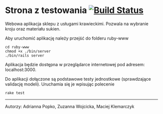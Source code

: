 # Strona z testowania [![Build Status](https://travis-ci.org/ProjNaRok1516/ruby-www.svg?branch=master)](https://travis-ci.org/ProjNaRok1516/ruby-www)
Webowa aplikacja sklepu z usługami krawieckimi. Pozwala na wybranie kroju oraz materiału sukien.

Aby uruchomić aplikację należy przejść do folderu ruby-www
```
cd ruby-www
chmod +x ./bin/server
./bin/rails server
```
Aplikacja będzie dostępna w przeglądarce internetowej pod adresem: localhost:3000.

Do aplikacji dołączone są podstawowe testy jednostkowe (sprawdzające validację modeli). Uruchamia się je wpisując polecenie 
```
rake test
```

---
Autorzy: Adrianna Popko, Zuzanna Wojcicka, Maciej Klemarczyk
